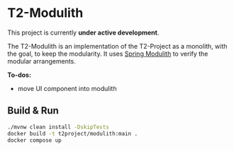 # T2-Modulith

This project is currently **under active development**.

The T2-Modulith is an implementation of the T2-Project as a monolith, with the goal, to keep the modularity. It uses [Spring Modulith](https://spring.io/projects/spring-modulith) to verify the modular arrangements.

**To-dos:**
- move UI component into modulith

## Build & Run

```sh
./mvnw clean install -DskipTests
docker build -t t2project/modulith:main .
docker compose up
```
